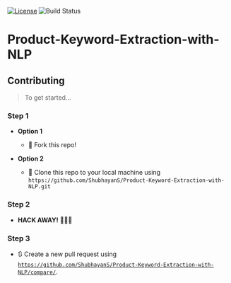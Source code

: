 [![License](http://img.shields.io/:license-gnu-blue.svg)](http://doge.mit-license.org)
![Build Status](http://img.shields.io/travis/badges/badgerbadgerbadger.svg?style=flat-square)

# Product-Keyword-Extraction-with-NLP


## Contributing

> To get started...

### Step 1

- **Option 1**
    - 🍴 Fork this repo!

- **Option 2**
    - 👯 Clone this repo to your local machine using `https://github.com/ShubhayanS/Product-Keyword-Extraction-with-NLP.git`

### Step 2

- **HACK AWAY!** 🔨🔨🔨

### Step 3

- 🔃 Create a new pull request using <a href="https://github.com/ShubhayanS/Product-Keyword-Extraction-with-NLP/compare/" target="_blank">`https://github.com/ShubhayanS/Product-Keyword-Extraction-with-NLP/compare/`</a>.
